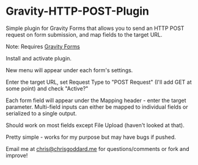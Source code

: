 Gravity-HTTP-POST-Plugin
========================

Simple plugin for Gravity Forms that allows you to send an HTTP POST request on form submission, and map fields to the target URL.

Note: Requires [Gravity Forms](http://www.gravityforms.com/)

Install and activate plugin.

New menu will appear under each form's settings.

Enter the target URL, set Request Type to "POST Request" (I'll add GET at some point) and check "Active?"

Each form field will appear under the Mapping header - enter the target parameter. Multi-field inputs can either be mapped to individual fields or serialized to a single output.

Should work on most fields except File Upload (haven't looked at that).


Pretty simple - works for my purpose but may have bugs if pushed.

Email me at chris@chrisgoddard.me for questions/comments or fork and improve!
